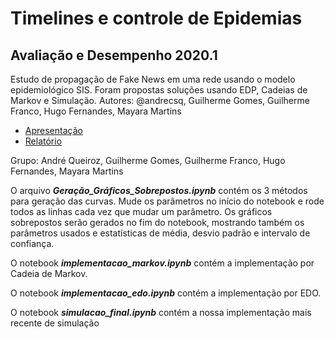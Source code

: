 # Timelines e controle de Epidemias
## Avaliação e Desempenho 2020.1

Estudo de propagação de Fake News em uma rede usando o modelo epidemiológico SIS. Foram propostas soluções usando EDP, Cadeias de Markov e Simulação. Autores: @andrecsq, Guilherme Gomes, Guilherme Franco, Hugo Fernandes, Mayara Martins

- [Apresentação](https://app.pitch.com/app/presentation/3d58c073-73ad-452c-b2a0-083673481303/0e37dea1-8fae-4408-894c-5afbf6ea2351)
- [Relatório](https://drive.google.com/file/d/1Z1xATj09UZDqvbq27Iok9079gjI6P9OB/view?usp=sharing)

Grupo: André Queiroz, Guilherme Gomes, Guilherme Franco, Hugo Fernandes, Mayara Martins

O arquivo ***Geração_Gráficos_Sobrepostos.ipynb*** contém os 3 métodos para geração das curvas. Mude os parâmetros no início do notebook e rode todos as linhas cada vez que mudar um parâmetro. Os gráficos sobrepostos serão gerados no fim do notebook, mostrando também os parâmetros usados e estatísticas de média, desvio padrão e intervalo de confiança.

O notebook ***implementacao_markov.ipynb*** contém a implementação por Cadeia de Markov.

O notebook ***implementacao_edo.ipynb*** contém a implementação por EDO.

O notebook ***simulacao_final.ipynb*** contém a nossa implementação mais recente de simulação
